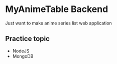# MyAnimeTable Backend  
Just want to make anime series list web application  

## Practice topic  
- NodeJS  
- MongoDB  

